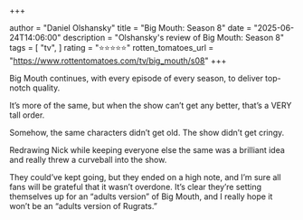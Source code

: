 +++

author = "Daniel Olshansky"
title = "Big Mouth: Season 8"
date = "2025-06-24T14:06:00"
description = "Olshansky's review of Big Mouth: Season 8"
tags = [
    "tv",
]
rating = "⭐⭐⭐⭐⭐"
rotten_tomatoes_url = "https://www.rottentomatoes.com/tv/big_mouth/s08"
+++

Big Mouth continues, with every episode of every season, to deliver top-notch quality.

It’s more of the same, but when the show can’t get any better, that’s a VERY tall order.

Somehow, the same characters didn’t get old. The show didn’t get cringy.

Redrawing Nick while keeping everyone else the same was a brilliant idea and really threw a curveball into the show.

They could’ve kept going, but they ended on a high note, and I’m sure all fans will be grateful that it wasn’t overdone. It’s clear they’re setting themselves up for an “adults version” of Big Mouth, and I really hope it won’t be an “adults version of Rugrats.”

